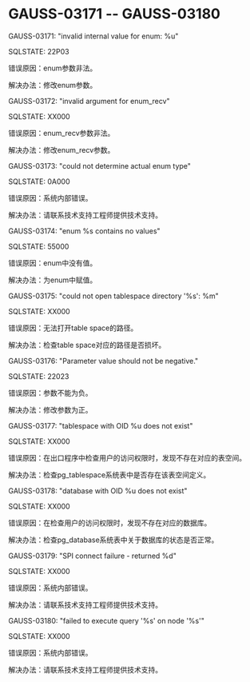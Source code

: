 # GAUSS-03171 -- GAUSS-03180

GAUSS-03171: "invalid internal value for enum: %u"

SQLSTATE: 22P03

错误原因：enum参数非法。

解决办法：修改enum参数。

GAUSS-03172: "invalid argument for enum\_recv"

SQLSTATE: XX000

错误原因：enum\_recv参数非法。

解决办法：修改enum\_recv参数。

GAUSS-03173: "could not determine actual enum type"

SQLSTATE: 0A000

错误原因：系统内部错误。

解决办法：请联系技术支持工程师提供技术支持。

GAUSS-03174: "enum %s contains no values"

SQLSTATE: 55000

错误原因：enum中没有值。

解决办法：为enum中赋值。

GAUSS-03175: "could not open tablespace directory '%s': %m"

SQLSTATE: XX000

错误原因：无法打开table space的路径。

解决办法：检查table space对应的路径是否损坏。

GAUSS-03176: "Parameter value should not be negative."

SQLSTATE: 22023

错误原因：参数不能为负。

解决办法：修改参数为正。

GAUSS-03177: "tablespace with OID %u does not exist"

SQLSTATE: XX000

错误原因：在出口程序中检查用户的访问权限时，发现不存在对应的表空间。

解决办法：检查pg\_tablespace系统表中是否存在该表空间定义。

GAUSS-03178: "database with OID %u does not exist"

SQLSTATE: XX000

错误原因：在检查用户的访问权限时，发现不存在对应的数据库。

解决办法：检查pg\_database系统表中关于数据库的状态是否正常。

GAUSS-03179: "SPI connect failure - returned %d"

SQLSTATE: XX000

错误原因：系统内部错误。

解决办法：请联系技术支持工程师提供技术支持。

GAUSS-03180: "failed to execute query '%s' on node '%s'"

SQLSTATE: XX000

错误原因：系统内部错误。

解决办法：请联系技术支持工程师提供技术支持。

